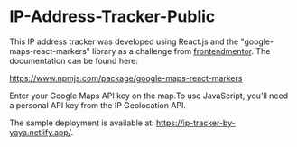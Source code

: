 # IP-Address-Tracker-Public

This IP address tracker was developed using React.js and the "google-maps-react-markers" library as a challenge from [frontendmentor](https://www.frontendmentor.io/challenges/ip-address-tracker-I8-0yYAH0). 
The documentation can be found here:

https://www.npmjs.com/package/google-maps-react-markers

Enter your Google Maps API key on the map.To use JavaScript, you'll need a personal API key from the IP Geolocation API.

The sample deployment is available at: https://ip-tracker-by-yaya.netlify.app/.
